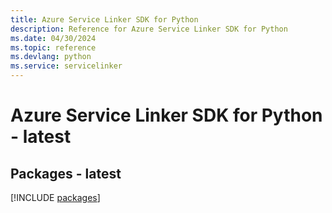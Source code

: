 ```yaml
---
title: Azure Service Linker SDK for Python
description: Reference for Azure Service Linker SDK for Python
ms.date: 04/30/2024
ms.topic: reference
ms.devlang: python
ms.service: servicelinker
---
```

# Azure Service Linker SDK for Python - latest
## Packages - latest
[!INCLUDE [packages](service-linker-index.md)]